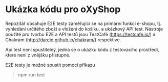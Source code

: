 # Ukázka kódu pro oXyShop
Repozitář obsahuje E2E testy zaměřující se na primární funkci e-shopu, tj. vyhledání určitého zboží a vložení do košíku, a ukázkový API test. Nástroje použité pro tvorbu E2E a API testů jsou TestCafé (https://testcafe.io/) a Chakram (http://dareid.github.io/chakram/) respektive.

Api test není spustitelný, jedná se o ukázku kódu z testovacího prostředi, které není z vnějšku přístupné.

E2E testy je možné spustit pomocí příkazu

> npm run test